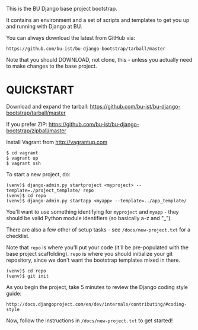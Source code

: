 This is the BU Django base project bootstrap.

It contains an environment and a set of scripts and templates to get
you up and running with Django at BU.

You can always download the latest from GitHub via:

    https://github.com/bu-ist/bu-django-bootstrap/tarball/master

Note that you should DOWNLOAD, not clone, this - unless you actually need
to make changes to the base project.

QUICKSTART
==========

Download and expand the tarball: https://github.com/bu-ist/bu-django-bootstrap/tarball/master

If you prefer ZIP: https://github.com/bu-ist/bu-django-bootstrap/zipball/master

Install Vagrant from http://vagrantup.com

    $ cd vagrant
    $ vagrant up
    $ vagrant ssh

To start a new project, do:

    (venv)$ django-admin.py startproject <myproject> --template=./project_template/ repo
    (venv)$ cd repo
    (venv)$ django-admin.py startapp <myapp> --template=../app_template/

You'll want to use something identifying for ``myproject`` and ``myapp`` -
they should be valid Python module identifiers (so basically a-z and "_").

There are also a few other of setup tasks - see ``/docs/new-project.txt``
for a checklist.

Note that ``repo`` is where you'll put your code (it'll be pre-populated with
the base project scaffolding).  ``repo`` is where you should initialize your
git repository, since we don't want the bootstrap templates mixed in there.

    (venv)$ cd repo
    (venv)$ git init

As you begin the project, take 5 minutes to review the Django coding style
guide:

    http://docs.djangoproject.com/en/dev/internals/contributing/#coding-style

Now, follow the instructions in ``/docs/new-project.txt`` to get started!
